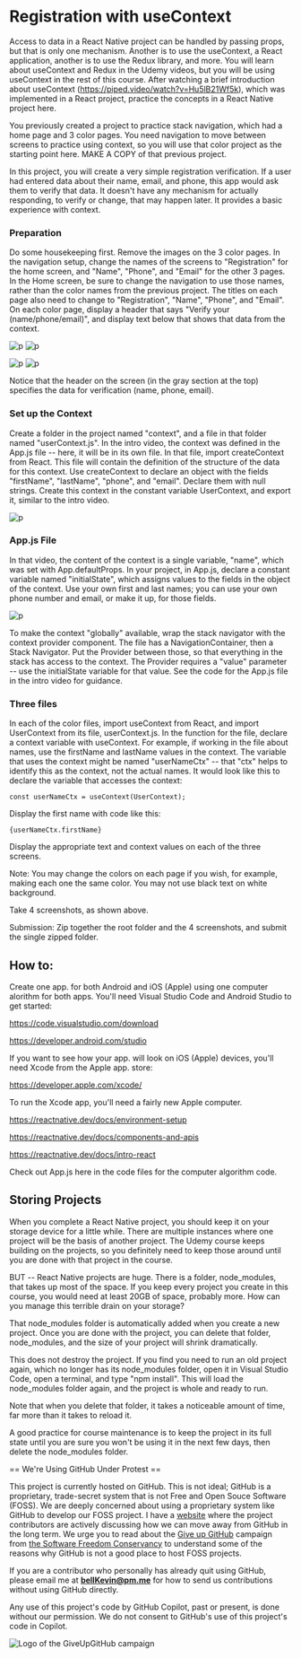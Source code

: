 # Registration with useContext

Access to data in a React Native project can be handled by passing props, but that is only one mechanism. Another is to use the useContext, a React application, another is to use the Redux library, and more. You will learn about useContext and Redux in the Udemy videos, but you will be using useContext in the rest of this course. After watching a brief introduction about useContext (https://piped.video/watch?v=Hu5lB21Wf5k), which was implemented in a React project, practice the concepts in a React Native project here.

You previously created a project to practice stack navigation, which had a home page and 3 color pages. You need navigation to move between screens to practice using context, so you will use that color project as the starting point here. MAKE A COPY of that previous project.

In this project, you will create a very simple registration verification. If a user had entered data about their name, email, and phone, this app would ask them to verify that data. It doesn't have any mechanism for actually responding, to verify or change, that may happen later. It provides a basic experience with context.

### Preparation

Do some housekeeping first. Remove the images on the 3 color pages. In the navigation setup, change the names of the screens to "Registration" for the home screen, and "Name", "Phone", and "Email" for the other 3 pages. In the Home screen, be sure to change the navigation to use those names, rather than the color names from the previous project. The titles on each page also need to change to "Registration", "Name", "Phone", and "Email". On each color page, display a header that says "Verify your (name/phone/email)", and display text below that shows that data from the context.

![p](https://github.com/bell-kevin/useContextRegistration/blob/main/readMeExamplePictures/context-register.PNG) ![p](https://github.com/bell-kevin/useContextRegistration/blob/main/readMeExamplePictures/context-name.PNG)

![p](https://github.com/bell-kevin/useContextRegistration/blob/main/readMeExamplePictures/context-phone.PNG) ![p](https://github.com/bell-kevin/useContextRegistration/blob/main/readMeExamplePictures/context-email.PNG)

Notice that the header on the screen (in the gray section at the top) specifies the data for verification (name, phone, email).

### Set up the Context

Create a folder in the project named "context", and a file in that folder named "userContext.js". In the intro video, the context was defined in the App.js file -- here, it will be in its own file. In that file, import createContext from React. This file will contain the definition of the structure of the data for this context. Use createContext to declare an object with the fields "firstName", "lastName", "phone", and "email". Declare them with null strings. Create this context in the constant variable UserContext, and export it, similar to the intro video.

![p](https://github.com/bell-kevin/useContextRegistration/blob/main/readMeExamplePictures/context-declare.PNG)

### App.js File

In that video, the content of the context is a single variable, "name", which was set with App.defaultProps. In your project, in App.js, declare a constant variable named "initialState", which assigns values to the fields in the object of the context. Use your own first and last names; you can use your own phone number and email, or make it up, for those fields.

![p](https://github.com/bell-kevin/useContextRegistration/blob/main/readMeExamplePictures/context-setup.PNG)

To make the context "globally" available, wrap the stack navigator with the context provider component. The file has a NavigationContainer, then a Stack Navigator. Put the Provider between those, so that everything in the stack has access to the context. The Provider requires a "value" parameter -- use the initialState variable for that value. See the code for the App.js file in the intro video for guidance.

### Three files

 In each of the color files, import useContext from React, and import UserContext from its file, userContext.js. In the function for the file, declare a context variable with useContext. For example, if working in the file about names, use the firstName and lastName values in the context. The variable that uses the context might be named "userNameCtx" -- that "ctx" helps to identify this as the context, not the actual names. It would look like this to declare the variable that accesses the context:

    const userNameCtx = useContext(UserContext);

Display the first name with code like this:

    {userNameCtx.firstName}

Display the appropriate text and context values on each of the three screens.

Note: You may change the colors on each page if you wish, for example, making each one the same color. You may not use black text on white background.

 

Take 4 screenshots, as shown above.

Submission: Zip together the root folder and the 4 screenshots, and submit the single zipped folder.

## How to:

Create one app. for both Android and iOS (Apple) using one computer alorithm for both apps. You'll need Visual Studio Code and Android Studio to get started:

https://code.visualstudio.com/download

https://developer.android.com/studio

If you want to see how your app. will look on iOS (Apple) devices, you'll need Xcode from the Apple app. store:

https://developer.apple.com/xcode/

To run the Xcode app, you'll need a fairly new Apple computer.

https://reactnative.dev/docs/environment-setup

https://reactnative.dev/docs/components-and-apis

https://reactnative.dev/docs/intro-react

Check out App.js here in the code files for the computer algorithm code.

## Storing Projects

When you complete a React Native project, you should keep it on your storage device for a little while. There are multiple instances where one project will be the basis of another project. The Udemy course keeps building on the projects, so you definitely need to keep those around until you are done with that project in the course.

BUT -- React Native projects are huge. There is a folder, node_modules, that takes up most of the space. If you keep every project you create in this course, you would need at least 20GB of space, probably more. How can you manage this terrible drain on your storage?

That node_modules folder is automatically added when you create a new project. Once you are done with the project, you can delete that folder, node_modules, and the size of your project will shrink dramatically.

This does not destroy the project. If you find you need to run an old project again, which no longer has its node_modules folder, open it in Visual Studio Code, open a terminal, and type "npm install". This will load the node_modules folder again, and the project is whole and ready to run.

Note that when you delete that folder, it takes a noticeable amount of time, far more than it takes to reload it.

A good practice for course maintenance is to keep the project in its full state until you are sure you won't be using it in the next few days, then delete the node_modules folder.

== We're Using GitHub Under Protest ==

This project is currently hosted on GitHub.  This is not ideal; GitHub is a
proprietary, trade-secret system that is not Free and Open Souce Software
(FOSS).  We are deeply concerned about using a proprietary system like GitHub
to develop our FOSS project. I have a [website](https://bellKevin.me) where the
project contributors are actively discussing how we can move away from GitHub
in the long term.  We urge you to read about the [Give up GitHub](https://GiveUpGitHub.org) campaign 
from [the Software Freedom Conservancy](https://sfconservancy.org) to understand some of the reasons why GitHub is not 
a good place to host FOSS projects.

If you are a contributor who personally has already quit using GitHub, please
email me at **bellKevin@pm.me** for how to send us contributions without
using GitHub directly.

Any use of this project's code by GitHub Copilot, past or present, is done
without our permission.  We do not consent to GitHub's use of this project's
code in Copilot.

![Logo of the GiveUpGitHub campaign](https://sfconservancy.org/img/GiveUpGitHub.png)

